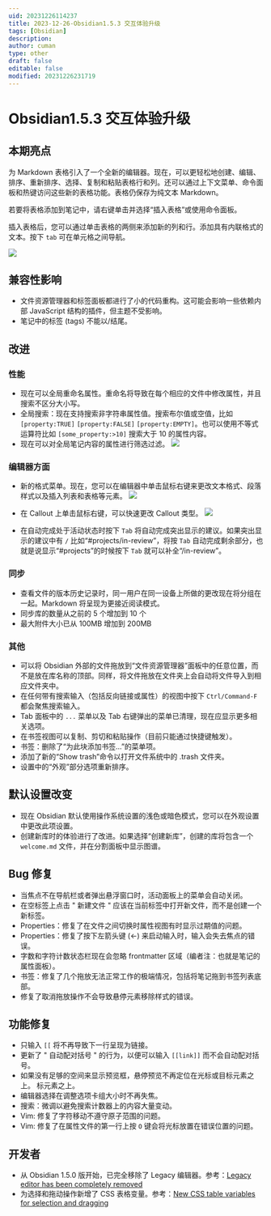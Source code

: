 ```yaml
---
uid: 20231226114237
title: 2023-12-26-Obsidian1.5.3 交互体验升级
tags: [Obsidian]
description: 
author: cuman
type: other
draft: false
editable: false
modified: 20231226231719
---
```


# Obsidian1.5.3 交互体验升级

## 本期亮点

为 Markdown 表格引入了一个全新的编辑器。现在，可以更轻松地创建、编辑、排序、重新排序、选择、复制和粘贴表格行和列。还可以通过上下文菜单、命令面板和热键访问这些新的表格功能。表格仍保存为纯文本 Markdown。

若要将表格添加到笔记中，请右键单击并选择“插入表格”或使用命令面板。

插入表格后，您可以通过单击表格的两侧来添加新的列和行。添加具有内联格式的文本。按下 `tab` 可在单元格之间导航。

![](https://cdn.pkmer.cn/images/202312262317645.gif)

## 兼容性影响

- 文件资源管理器和标签面板都进行了小的代码重构。这可能会影响一些依赖内部 JavaScript 结构的插件，但主题不受影响。
- 笔记中的标签 (tags) 不能以/结尾。

## 改进

### 性能

- 现在可以全局重命名属性。重命名将导致在每个相应的文件中修改属性，并且搜索不区分大小写。
- 全局搜索：现在支持搜索非字符串属性值。搜索布尔值或空值，比如 `[property:TRUE]` `[property:FALSE]` `[property:EMPTY]`。也可以使用不等式运算符比如 `[some_property:>10]` 搜索大于 10 的属性内容。
- 现在可以对全局笔记内容的属性进行筛选过滤。
	![](https://cdn.pkmer.cn/images/202312261143872.png!pkmer)

### 编辑器方面

- 新的格式菜单。现在，您可以在编辑器中单击鼠标右键来更改文本格式、段落样式以及插入列表和表格等元素。
	![](https://cdn.pkmer.cn/images/202312261144695.png!pkmer)
- 在 Callout 上单击鼠标右键，可以快速更改 Callout 类型。
  ![](https://cdn.pkmer.cn/images/202312261148670.png!pkmer)

- 在自动完成处于活动状态时按下 `Tab` 将自动完成突出显示的建议。如果突出显示的建议中有 `/` 比如“#projects/in-review”，将按 `Tab` 自动完成剩余部分，也就是说显示“#projects”的时候按下 `Tab` 就可以补全“/in-review”。

### 同步

- 查看文件的版本历史记录时，同一用户在同一设备上所做的更改现在将分组在一起。Markdown 将呈现为更接近阅读模式。
- 同步库的数量从之前的 5 个增加到 10 个
- 最大附件大小已从 100MB 增加到 200MB

### 其他

- 可以将 Obsidian 外部的文件拖放到“文件资源管理器”面板中的任意位置，而不是放在库名称的顶部。同样，将文件拖放在文件夹上会自动将文件导入到相应文件夹中。
- 在任何带有搜索输入（包括反向链接或属性）的视图中按下 `Ctrl/Command-F` 都会聚焦搜索输入。
- Tab 面板中的 `...` 菜单以及 Tab 右键弹出的菜单已清理，现在应显示更多相关选项。
- 在书签视图可以复制、剪切和粘贴操作（目前只能通过快捷键触发）。
- 书签：删除了“为此块添加书签...”的菜单项。
- 添加了新的“Show trash”命令以打开文件系统中的 .trash 文件夹。
- 设置中的“外观”部分选项重新排序。

## 默认设置改变

- 现在 Obsidian 默认使用操作系统设置的浅色或暗色模式，您可以在外观设置中更改此项设置。
- 创建新库时的体验进行了改进。如果选择“创建新库”，创建的库将包含一个 `welcome.md` 文件，并在分割面板中显示图谱。

## Bug 修复

- 当焦点不在导航栏或者弹出悬浮窗口时，活动面板上的菜单会自动关闭。
- 在空标签上点击 " 新建文件 " 应该在当前标签中打开新文件，而不是创建一个新标签。
- Properties：修复了在文件之间切换时属性视图有时显示过期值的问题。
- Properties：修复了按下左箭头键 (←) 来启动输入时，输入会失去焦点的错误。
- 字数和字符计数状态栏现在会忽略 frontmatter 区域（编者注：也就是笔记的属性面板）。
- 书签：修复了几个拖放无法正常工作的极端情况，包括将笔记拖到书签列表底部。
- 修复了取消拖放操作不会导致悬停元素移除样式的错误。

## 功能修复

- 只输入 `[[` 将不再导致下一行呈现为链接。
- 更新了 " 自动配对括号 " 的行为，以便可以输入 `[[link]]` 而不会自动配对括号。
- 如果没有足够的空间来显示预览框，悬停预览不再定位在光标或目标元素之上。
标元素之上。
- 编辑器选择在调整选项卡组大小时不再失焦。
- 搜索：微调以避免搜索计数器上的内容大量变动。
- Vim: 修复了字符移动不遵守原子范围的问题。
- Vim: 修复了在属性文件的第一行上按 `O` 键会将光标放置在错误位置的问题。

## 开发者

- 从 Obsidian 1.5.0 版开始，已完全移除了 Legacy 编辑器。参考：[Legacy editor has been completely removed](https://obsidian.md/blog/goodbye-legacy-editor/)
- 为选择和拖动操作新增了 CSS 表格变量。参考：[New CSS table variables for selection and dragging](https://docs.obsidian.md/Reference/CSS+variables/Editor/Table)




